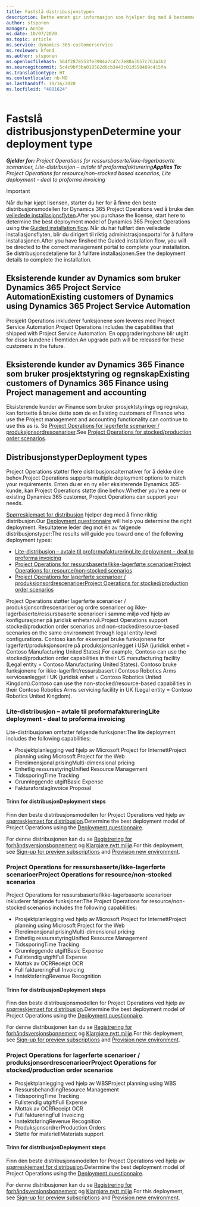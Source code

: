 ```yaml
---
title: Fastslå distribusjonstypen
description: Dette emnet gir informasjon som hjelper deg med å bestemme riktig distribusjonstype for prosjektoperasjoner for firmaet ditt.
author: stsporen
manager: Annbe
ms.date: 10/07/2020
ms.topic: article
ms.service: dynamics-365-customerservice
ms.reviewer: kfend
ms.author: stsporen
ms.openlocfilehash: 564f2878553fe3904a7c47c7e80a3b57c763a3b2
ms.sourcegitcommit: 5c4c9bf3ba018562d6cb3443c01d550489c415fa
ms.translationtype: HT
ms.contentlocale: nb-NO
ms.lasthandoff: 10/16/2020
ms.locfileid: "4081624"
---
```

# <a name="determine-your-deployment-type"></a><span data-ttu-id="12c26-103">Fastslå distribusjonstypen</span><span class="sxs-lookup"><span data-stu-id="12c26-103">Determine your deployment type</span></span>

<span data-ttu-id="12c26-104">_**Gjelder for:** Project Operations for ressursbaserte/ikke-lagerbaserte scenarioer, Lite-distribusjon – avtale til proformafakturering_</span><span class="sxs-lookup"><span data-stu-id="12c26-104">_**Applies To:** Project Operations for resource/non-stocked based scenarios, Lite deployment - deal to proforma invoicing_</span></span>

> [!IMPORTANT]
> <span data-ttu-id="12c26-105">Når du har kjøpt lisensen, starter du her for å finne den beste distribusjonsmodellen for Dynamics 365 Project Operations ved å bruke den [veiledede installasjonsflyten](https://aka.ms/provisionprojectoperations).</span><span class="sxs-lookup"><span data-stu-id="12c26-105">After you purchase the license, start here to determine the best deployment model of Dynamics 365 Project Operations using the [Guided installation flow](https://aka.ms/provisionprojectoperations).</span></span>
> <span data-ttu-id="12c26-106">Når du har fullført den veiledede installasjonsflyten, blir du dirigert til riktig administrasjonsportal for å fullføre installasjonen.</span><span class="sxs-lookup"><span data-stu-id="12c26-106">After you have finshed the Guided installation flow, you will be directed to the correct management portal to complete your installation.</span></span> <span data-ttu-id="12c26-107">Se distribusjonsdetaljene for å fullføre installasjonen.</span><span class="sxs-lookup"><span data-stu-id="12c26-107">See the deployment details to complete the installation.</span></span>


## <a name="existing-customers-of-dynamics-using-dynamics-365-project-service-automation"></a><span data-ttu-id="12c26-108">Eksisterende kunder av Dynamics som bruker Dynamics 365 Project Service Automation</span><span class="sxs-lookup"><span data-stu-id="12c26-108">Existing customers of Dynamics using Dynamics 365 Project Service Automation</span></span>
<span data-ttu-id="12c26-109">Prosjekt Operations inkluderer funksjonene som leveres med Project Service Automation.</span><span class="sxs-lookup"><span data-stu-id="12c26-109">Project Operations includes the capabilities that shipped with Project Service Automation.</span></span> <span data-ttu-id="12c26-110">En oppgraderingsbane blir utgitt for disse kundene i fremtiden.</span><span class="sxs-lookup"><span data-stu-id="12c26-110">An upgrade path will be released for these customers in the future.</span></span>

## <a name="existing-customers-of-dynamics-365-finance-using-project-management-and-accounting"></a><span data-ttu-id="12c26-111">Eksisterende kunder av Dynamics 365 Finance som bruker prosjektstyring og regnskap</span><span class="sxs-lookup"><span data-stu-id="12c26-111">Existing customers of Dynamics 365 Finance using Project management and accounting</span></span> 

<span data-ttu-id="12c26-112">Eksisterende kunder av Finance som bruker prosjektstyrings og regnskap, kan fortsette å bruke dette som de er.</span><span class="sxs-lookup"><span data-stu-id="12c26-112">Existing customers of Finance who use the Project management and accounting functionality can continue to use this as is.</span></span> <span data-ttu-id="12c26-113">Se [Project Operations for lagerførte scenarioer / produksjonsordrescenarioer](#pma).</span><span class="sxs-lookup"><span data-stu-id="12c26-113">See [Project Operations for stocked/production order scenarios](#pma).</span></span>


## <a name="deployment-types"></a><span data-ttu-id="12c26-114">Distribusjonstyper</span><span class="sxs-lookup"><span data-stu-id="12c26-114">Deployment types</span></span>
<span data-ttu-id="12c26-115">Project Operations støtter flere distribusjonsalternativer for å dekke dine behov.</span><span class="sxs-lookup"><span data-stu-id="12c26-115">Project Operations supports multiple deployment options to match your requirements.</span></span> <span data-ttu-id="12c26-116">Enten du er en ny eller eksisterende Dynamics 365-kunde, kan Project Operations støtte dine behov.</span><span class="sxs-lookup"><span data-stu-id="12c26-116">Whether you're a new or existing Dynamics 365 customer, Project Operations can support your needs.</span></span>

<span data-ttu-id="12c26-117">[Spørreskjemaet for distribusjon](https://aka.ms/provisionprojectoperations) hjelper deg med å finne riktig distribusjon.</span><span class="sxs-lookup"><span data-stu-id="12c26-117">Our [Deployment questionnaire](https://aka.ms/provisionprojectoperations) will help you determine the right deployment.</span></span> <span data-ttu-id="12c26-118">Resultatene leder deg mot én av følgende distribusjonstyper:</span><span class="sxs-lookup"><span data-stu-id="12c26-118">The results will guide you toward one of the following deployment types:</span></span>

- [<span data-ttu-id="12c26-119">Lite-distribusjon – avtale til proformafakturering</span><span class="sxs-lookup"><span data-stu-id="12c26-119">Lite deployment – deal to proforma invoicing</span></span>](#lite)
- [<span data-ttu-id="12c26-120">Project Operations for ressursbaserte/ikke-lagerførte scenarioer</span><span class="sxs-lookup"><span data-stu-id="12c26-120">Project Operations for resource/non-stocked scenarios</span></span>](#integrated)
- [<span data-ttu-id="12c26-121">Project Operations for lagerførte scenarioer / produksjonsordrescenarioer</span><span class="sxs-lookup"><span data-stu-id="12c26-121">Project Operations for stocked/production order scenarios</span></span>](#pma)

<span data-ttu-id="12c26-122">Project Operations støtter lagerførte scenarioer / produksjonsordrescenarioer og ordre scenarioer og ikke-lagerbaserte/ressursbaserte scenarioer i samme miljø ved hjelp av konfigurasjoner på juridisk enhetsnivå.</span><span class="sxs-lookup"><span data-stu-id="12c26-122">Project Operations support stocked/production order scenarios and non-stocked/resource-based scenarios on the same environment through legal entity-level configurations.</span></span> <span data-ttu-id="12c26-123">Contoso kan for eksempel bruke funksjonene for lagerført/produksjonsordre på produksjonsanlegget i USA (juridisk enhet = Contoso Manufacturing United States).</span><span class="sxs-lookup"><span data-stu-id="12c26-123">For example, Contoso can use the stocked/production order capabilities in their US manufacturing facility (Legal entity = Contoso Manufacturing United States).</span></span> <span data-ttu-id="12c26-124">Contoso bruke funksjonene for ikke-lagerflrt/ressursbasert i Contoso Robotics Arms serviceanlegget i UK (juridisk enhet = Contoso Robotics United Kingdom).</span><span class="sxs-lookup"><span data-stu-id="12c26-124">Contoso can use the non-stocked/resource-based capabilities in their Contoso Robotics Arms servicing facility in UK (Legal entity = Contoso Robotics United Kingdom).</span></span>

### <a name="lite-deployment---deal-to-proforma-invoicing"></a><a  name="lite"></a><span data-ttu-id="12c26-125">Lite-distribusjon – avtale til proformafakturering</span><span class="sxs-lookup"><span data-stu-id="12c26-125">Lite deployment - deal to proforma invoicing</span></span>

<span data-ttu-id="12c26-126">Lite-distribusjonen omfatter følgende funksjoner:</span><span class="sxs-lookup"><span data-stu-id="12c26-126">The lite deployment includes the following capabilities:</span></span>

- <span data-ttu-id="12c26-127">Prosjektplanlegging ved hjelp av Microsoft Project for Internett</span><span class="sxs-lookup"><span data-stu-id="12c26-127">Project planning using Microsoft Project for the Web</span></span>
- <span data-ttu-id="12c26-128">Flerdimensjonal prising</span><span class="sxs-lookup"><span data-stu-id="12c26-128">Multi-dimensional pricing</span></span>
- <span data-ttu-id="12c26-129">Enhetlig ressursstyring</span><span class="sxs-lookup"><span data-stu-id="12c26-129">Unified Resource Management</span></span>
- <span data-ttu-id="12c26-130">Tidssporing</span><span class="sxs-lookup"><span data-stu-id="12c26-130">Time Tracking</span></span>
- <span data-ttu-id="12c26-131">Grunnleggende utgift</span><span class="sxs-lookup"><span data-stu-id="12c26-131">Basic Expense</span></span>
- <span data-ttu-id="12c26-132">Fakturaforslag</span><span class="sxs-lookup"><span data-stu-id="12c26-132">Invoice Proposal</span></span>

#### <a name="deployment-steps"></a><span data-ttu-id="12c26-133">Trinn for distribusjon</span><span class="sxs-lookup"><span data-stu-id="12c26-133">Deployment steps</span></span>
<span data-ttu-id="12c26-134">Finn den beste distribusjonsmodellen for Project Operations ved hjelp av [spørreskjemaet for distribusjon](https://aka.ms/provisionprojectoperations).</span><span class="sxs-lookup"><span data-stu-id="12c26-134">Determine the best deployment model of Project Operations using the [Deployment questionnaire](https://aka.ms/provisionprojectoperations).</span></span>

<span data-ttu-id="12c26-135">For denne distribusjonen kan du se [Registrering for forhåndsversjonsbonnement](lite-preview-subscription-sign-up.md) og [Klargjøre nytt miljø](lite-deployment.md).</span><span class="sxs-lookup"><span data-stu-id="12c26-135">For this deployment, see [Sign-up for preview subscriptions](lite-preview-subscription-sign-up.md) and [Provision new environment](lite-deployment.md).</span></span> 


### <a name="project-operations-for-resourcenon-stocked-scenarios"></a><a name="integrated"></a><span data-ttu-id="12c26-136">Project Operations for ressursbaserte/ikke-lagerførte scenarioer</span><span class="sxs-lookup"><span data-stu-id="12c26-136">Project Operations for resource/non-stocked scenarios</span></span>
<span data-ttu-id="12c26-137">Project Operations for ressursbaserte/ikke-lagerbaserte scenarioer inkluderer følgende funksjoner:</span><span class="sxs-lookup"><span data-stu-id="12c26-137">The Project Operations for resource/non-stocked scenarios includes the following capabilities:</span></span>
  
- <span data-ttu-id="12c26-138">Prosjektplanlegging ved hjelp av Microsoft Project for Internett</span><span class="sxs-lookup"><span data-stu-id="12c26-138">Project planning using Microsoft Project for the Web</span></span>
- <span data-ttu-id="12c26-139">Flerdimensjonal prising</span><span class="sxs-lookup"><span data-stu-id="12c26-139">Multi-dimensional pricing</span></span>
- <span data-ttu-id="12c26-140">Enhetlig ressursstyring</span><span class="sxs-lookup"><span data-stu-id="12c26-140">Unified Resource Management</span></span>
- <span data-ttu-id="12c26-141">Tidssporing</span><span class="sxs-lookup"><span data-stu-id="12c26-141">Time Tracking</span></span>
- <span data-ttu-id="12c26-142">Grunnleggende utgift</span><span class="sxs-lookup"><span data-stu-id="12c26-142">Basic Expense</span></span>
- <span data-ttu-id="12c26-143">Fullstendig utgift</span><span class="sxs-lookup"><span data-stu-id="12c26-143">Full Expense</span></span>
- <span data-ttu-id="12c26-144">Mottak av OCR</span><span class="sxs-lookup"><span data-stu-id="12c26-144">Receipt OCR</span></span>
- <span data-ttu-id="12c26-145">Full fakturering</span><span class="sxs-lookup"><span data-stu-id="12c26-145">Full Invoicing</span></span>
- <span data-ttu-id="12c26-146">Inntektsføring</span><span class="sxs-lookup"><span data-stu-id="12c26-146">Revenue Recognition</span></span>

#### <a name="deployment-steps"></a><span data-ttu-id="12c26-147">Trinn for distribusjon</span><span class="sxs-lookup"><span data-stu-id="12c26-147">Deployment steps</span></span>
<span data-ttu-id="12c26-148">Finn den beste distribusjonsmodellen for Project Operations ved hjelp av [spørreskjemaet for distribusjon](https://aka.ms/provisionprojectoperations).</span><span class="sxs-lookup"><span data-stu-id="12c26-148">Determine the best deployment model of Project Operations using the [Deployment questionnaire](https://aka.ms/provisionprojectoperations).</span></span>

<span data-ttu-id="12c26-149">For denne distribusjonen kan du se [Registrering for forhåndsversjonsbonnement](resource-sign-up-preview-subscription.md) og [Klargjøre nytt miljø](resource-provision-new-environment.md).</span><span class="sxs-lookup"><span data-stu-id="12c26-149">For this deployment, see [Sign-up for preview subscriptions](resource-sign-up-preview-subscription.md) and [Provision new environment](resource-provision-new-environment.md).</span></span> 


### <a name="project-operations-for-stockedproduction-order-scenarios"></a><a name="pma"></a><span data-ttu-id="12c26-150">Project Operations for lagerførte scenarioer / produksjonsordrescenarioer</span><span class="sxs-lookup"><span data-stu-id="12c26-150">Project Operations for stocked/production order scenarios</span></span>

- <span data-ttu-id="12c26-151">Prosjektplanlegging ved hjelp av WBS</span><span class="sxs-lookup"><span data-stu-id="12c26-151">Project planning using WBS</span></span>
- <span data-ttu-id="12c26-152">Ressursbehandling</span><span class="sxs-lookup"><span data-stu-id="12c26-152">Resource Management</span></span>
- <span data-ttu-id="12c26-153">Tidssporing</span><span class="sxs-lookup"><span data-stu-id="12c26-153">Time Tracking</span></span>
- <span data-ttu-id="12c26-154">Fullstendig utgift</span><span class="sxs-lookup"><span data-stu-id="12c26-154">Full Expense</span></span>
- <span data-ttu-id="12c26-155">Mottak av OCR</span><span class="sxs-lookup"><span data-stu-id="12c26-155">Receipt OCR</span></span>
- <span data-ttu-id="12c26-156">Full fakturering</span><span class="sxs-lookup"><span data-stu-id="12c26-156">Full Invoicing</span></span>
- <span data-ttu-id="12c26-157">Inntektsføring</span><span class="sxs-lookup"><span data-stu-id="12c26-157">Revenue Recognition</span></span>
- <span data-ttu-id="12c26-158">Produksjonsordrer</span><span class="sxs-lookup"><span data-stu-id="12c26-158">Production Orders</span></span>
- <span data-ttu-id="12c26-159">Støtte for materiell</span><span class="sxs-lookup"><span data-stu-id="12c26-159">Materials support</span></span>

#### <a name="deployment-steps"></a><span data-ttu-id="12c26-160">Trinn for distribusjon</span><span class="sxs-lookup"><span data-stu-id="12c26-160">Deployment steps</span></span>
<span data-ttu-id="12c26-161">Finn den beste distribusjonsmodellen for Project Operations ved hjelp av [spørreskjemaet for distribusjon](https://aka.ms/provisionprojectoperations).</span><span class="sxs-lookup"><span data-stu-id="12c26-161">Determine the best deployment model of Project Operations using the [Deployment questionnaire](https://aka.ms/provisionprojectoperations).</span></span>

<span data-ttu-id="12c26-162">For denne distribusjonen kan du se [Registrering for forhåndsversjonsbonnement](https://docs.microsoft.com/dynamics365/fin-ops-core/dev-itpro/dev-tools/sign-up-preview-subscription?toc=/dynamics365/finance/toc.json) og [Klargjøre nytt miljø](https://docs.microsoft.com/dynamics365/fin-ops-core/dev-itpro/deployment/deploy-demo-environment?toc=/dynamics365/finance/toc.json).</span><span class="sxs-lookup"><span data-stu-id="12c26-162">For this deployment, see [Sign-up for preview subscriptions](https://docs.microsoft.com/dynamics365/fin-ops-core/dev-itpro/dev-tools/sign-up-preview-subscription?toc=/dynamics365/finance/toc.json) and [Provision new environment](https://docs.microsoft.com/dynamics365/fin-ops-core/dev-itpro/deployment/deploy-demo-environment?toc=/dynamics365/finance/toc.json).</span></span> 

